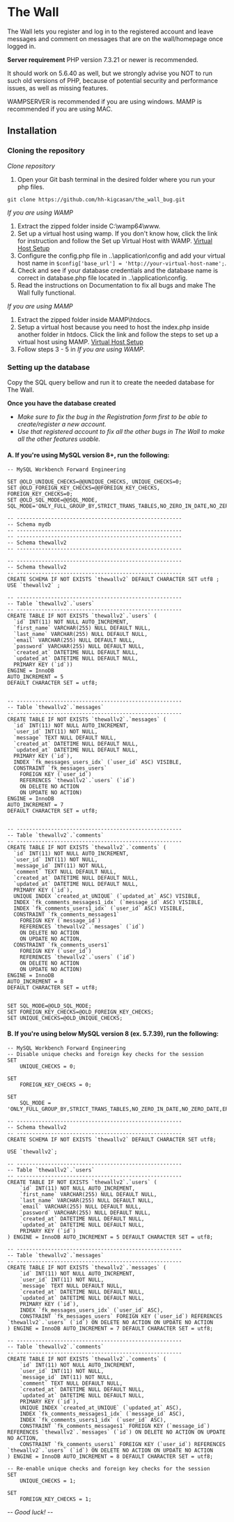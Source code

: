 # The Wall
The Wall lets you register and log in to the registered
account and leave messages and comment on messages that are on
the wall/homepage once logged in.

**Server requirement**
PHP version 7.3.21 or newer is recommended.

It should work on 5.6.40 as well, but we strongly advise you NOT to run
such old versions of PHP, because of potential security and performance
issues, as well as missing features.

WAMPSERVER is recommended if you are using windows.
MAMP is recommended if you are using MAC.

## **Installation**

### Cloning the repository
*Clone repository*
1. Open your Git bash terminal in the desired folder where you run your php files.
```
git clone https://github.com/hh-kigcasan/the_wall_bug.git
```

*If you are using WAMP*
1. Extract the zipped folder inside C:\wamp64\www.
2. Set up a virtual host using wamp. If you don't know how, click the link for 
instruction and follow the Set up Virtual Host with WAMP.
[Virtual Host Setup](http://codedecode.co.in/blog/wordpress/set-up-virtual-host-with-wamp/)
3. Configure the config.php file in ..\application\config and add your virtual host name in `$config['base_url'] = 'http://your-virtual-host-name';`.
4. Check and see if your database credentials and the database name is correct in database.php file located in ..\application\config.
5. Read the instructions on Documentation to fix all bugs and make The Wall fully functional.

*If you are using MAMP*
1. Extract the zipped folder inside MAMP\htdocs.
2. Setup a virtual host because you need to host the index.php inside another folder in htdocs. Click the link and follow the steps to set up a virtual host using MAMP.
[Virtual Host Setup](https://dev.to/crankysparrow/configuring-virtual-hosts-with-mamp-f3i)
3. Follow steps 3 - 5 in *If you are using WAMP*.

### Setting up the database
Copy the SQL query bellow and run it to create the needed database for The Wall.

**Once you have the database created**
* *Make sure to fix the bug in the Registration form first to be able to create/register a new account.*
* *Use that registered account to fix all the other bugs in The Wall to make all the other features usable.*

#### A. If you're using MySQL version 8+, run the following:
```
-- MySQL Workbench Forward Engineering

SET @OLD_UNIQUE_CHECKS=@@UNIQUE_CHECKS, UNIQUE_CHECKS=0;
SET @OLD_FOREIGN_KEY_CHECKS=@@FOREIGN_KEY_CHECKS, FOREIGN_KEY_CHECKS=0;
SET @OLD_SQL_MODE=@@SQL_MODE, SQL_MODE='ONLY_FULL_GROUP_BY,STRICT_TRANS_TABLES,NO_ZERO_IN_DATE,NO_ZERO_DATE,ERROR_FOR_DIVISION_BY_ZERO,NO_ENGINE_SUBSTITUTION';

-- -----------------------------------------------------
-- Schema mydb
-- -----------------------------------------------------
-- -----------------------------------------------------
-- Schema thewallv2
-- -----------------------------------------------------

-- -----------------------------------------------------
-- Schema thewallv2
-- -----------------------------------------------------
CREATE SCHEMA IF NOT EXISTS `thewallv2` DEFAULT CHARACTER SET utf8 ;
USE `thewallv2` ;

-- -----------------------------------------------------
-- Table `thewallv2`.`users`
-- -----------------------------------------------------
CREATE TABLE IF NOT EXISTS `thewallv2`.`users` (
  `id` INT(11) NOT NULL AUTO_INCREMENT,
  `first_name` VARCHAR(255) NULL DEFAULT NULL,
  `last_name` VARCHAR(255) NULL DEFAULT NULL,
  `email` VARCHAR(255) NULL DEFAULT NULL,
  `password` VARCHAR(255) NULL DEFAULT NULL,
  `created_at` DATETIME NULL DEFAULT NULL,
  `updated_at` DATETIME NULL DEFAULT NULL,
  PRIMARY KEY (`id`))
ENGINE = InnoDB
AUTO_INCREMENT = 5
DEFAULT CHARACTER SET = utf8;


-- -----------------------------------------------------
-- Table `thewallv2`.`messages`
-- -----------------------------------------------------
CREATE TABLE IF NOT EXISTS `thewallv2`.`messages` (
  `id` INT(11) NOT NULL AUTO_INCREMENT,
  `user_id` INT(11) NOT NULL,
  `message` TEXT NULL DEFAULT NULL,
  `created_at` DATETIME NULL DEFAULT NULL,
  `updated_at` DATETIME NULL DEFAULT NULL,
  PRIMARY KEY (`id`),
  INDEX `fk_messages_users_idx` (`user_id` ASC) VISIBLE,
  CONSTRAINT `fk_messages_users`
    FOREIGN KEY (`user_id`)
    REFERENCES `thewallv2`.`users` (`id`)
    ON DELETE NO ACTION
    ON UPDATE NO ACTION)
ENGINE = InnoDB
AUTO_INCREMENT = 7
DEFAULT CHARACTER SET = utf8;


-- -----------------------------------------------------
-- Table `thewallv2`.`comments`
-- -----------------------------------------------------
CREATE TABLE IF NOT EXISTS `thewallv2`.`comments` (
  `id` INT(11) NOT NULL AUTO_INCREMENT,
  `user_id` INT(11) NOT NULL,
  `message_id` INT(11) NOT NULL,
  `comment` TEXT NULL DEFAULT NULL,
  `created_at` DATETIME NULL DEFAULT NULL,
  `updated_at` DATETIME NULL DEFAULT NULL,
  PRIMARY KEY (`id`),
  UNIQUE INDEX `created_at_UNIQUE` (`updated_at` ASC) VISIBLE,
  INDEX `fk_comments_messages1_idx` (`message_id` ASC) VISIBLE,
  INDEX `fk_comments_users1_idx` (`user_id` ASC) VISIBLE,
  CONSTRAINT `fk_comments_messages1`
    FOREIGN KEY (`message_id`)
    REFERENCES `thewallv2`.`messages` (`id`)
    ON DELETE NO ACTION
    ON UPDATE NO ACTION,
  CONSTRAINT `fk_comments_users1`
    FOREIGN KEY (`user_id`)
    REFERENCES `thewallv2`.`users` (`id`)
    ON DELETE NO ACTION
    ON UPDATE NO ACTION)
ENGINE = InnoDB
AUTO_INCREMENT = 8
DEFAULT CHARACTER SET = utf8;


SET SQL_MODE=@OLD_SQL_MODE;
SET FOREIGN_KEY_CHECKS=@OLD_FOREIGN_KEY_CHECKS;
SET UNIQUE_CHECKS=@OLD_UNIQUE_CHECKS;

```

#### B. If you're using below MySQL version 8 (ex. 5.7.39), run the following:
```
-- MySQL Workbench Forward Engineering
-- Disable unique checks and foreign key checks for the session
SET
    UNIQUE_CHECKS = 0;

SET
    FOREIGN_KEY_CHECKS = 0;

SET
    SQL_MODE = 'ONLY_FULL_GROUP_BY,STRICT_TRANS_TABLES,NO_ZERO_IN_DATE,NO_ZERO_DATE,ERROR_FOR_DIVISION_BY_ZERO,NO_ENGINE_SUBSTITUTION';

-- -----------------------------------------------------
-- Schema thewallv2
-- -----------------------------------------------------
CREATE SCHEMA IF NOT EXISTS `thewallv2` DEFAULT CHARACTER SET utf8;

USE `thewallv2`;

-- -----------------------------------------------------
-- Table `thewallv2`.`users`
-- -----------------------------------------------------
CREATE TABLE IF NOT EXISTS `thewallv2`.`users` (
    `id` INT(11) NOT NULL AUTO_INCREMENT,
    `first_name` VARCHAR(255) NULL DEFAULT NULL,
    `last_name` VARCHAR(255) NULL DEFAULT NULL,
    `email` VARCHAR(255) NULL DEFAULT NULL,
    `password` VARCHAR(255) NULL DEFAULT NULL,
    `created_at` DATETIME NULL DEFAULT NULL,
    `updated_at` DATETIME NULL DEFAULT NULL,
    PRIMARY KEY (`id`)
) ENGINE = InnoDB AUTO_INCREMENT = 5 DEFAULT CHARACTER SET = utf8;

-- -----------------------------------------------------
-- Table `thewallv2`.`messages`
-- -----------------------------------------------------
CREATE TABLE IF NOT EXISTS `thewallv2`.`messages` (
    `id` INT(11) NOT NULL AUTO_INCREMENT,
    `user_id` INT(11) NOT NULL,
    `message` TEXT NULL DEFAULT NULL,
    `created_at` DATETIME NULL DEFAULT NULL,
    `updated_at` DATETIME NULL DEFAULT NULL,
    PRIMARY KEY (`id`),
    INDEX `fk_messages_users_idx` (`user_id` ASC),
    CONSTRAINT `fk_messages_users` FOREIGN KEY (`user_id`) REFERENCES `thewallv2`.`users` (`id`) ON DELETE NO ACTION ON UPDATE NO ACTION
) ENGINE = InnoDB AUTO_INCREMENT = 7 DEFAULT CHARACTER SET = utf8;

-- -----------------------------------------------------
-- Table `thewallv2`.`comments`
-- -----------------------------------------------------
CREATE TABLE IF NOT EXISTS `thewallv2`.`comments` (
    `id` INT(11) NOT NULL AUTO_INCREMENT,
    `user_id` INT(11) NOT NULL,
    `message_id` INT(11) NOT NULL,
    `comment` TEXT NULL DEFAULT NULL,
    `created_at` DATETIME NULL DEFAULT NULL,
    `updated_at` DATETIME NULL DEFAULT NULL,
    PRIMARY KEY (`id`),
    UNIQUE INDEX `created_at_UNIQUE` (`updated_at` ASC),
    INDEX `fk_comments_messages1_idx` (`message_id` ASC),
    INDEX `fk_comments_users1_idx` (`user_id` ASC),
    CONSTRAINT `fk_comments_messages1` FOREIGN KEY (`message_id`) REFERENCES `thewallv2`.`messages` (`id`) ON DELETE NO ACTION ON UPDATE NO ACTION,
    CONSTRAINT `fk_comments_users1` FOREIGN KEY (`user_id`) REFERENCES `thewallv2`.`users` (`id`) ON DELETE NO ACTION ON UPDATE NO ACTION
) ENGINE = InnoDB AUTO_INCREMENT = 8 DEFAULT CHARACTER SET = utf8;

-- Re-enable unique checks and foreign key checks for the session
SET
    UNIQUE_CHECKS = 1;

SET
    FOREIGN_KEY_CHECKS = 1;

```



*-- Good luck! --*
